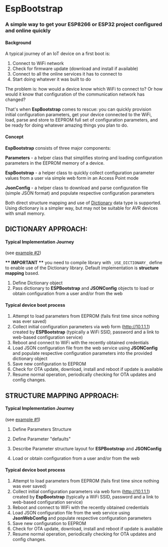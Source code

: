 # EspBootstrap

### A simple way to get your ESP8266 or ESP32 project configured and online quickly

#### Background

A typical journey of an IoT device on a first boot is:

1. Connect to WiFi network
2. Check for firmware update (download and install if available)
3. Connect to all the online services it has to connect to
4. Start doing whatever it was built to do

The problem is: how would a device know which WiFi to connect to? Or how would it know that configuration of the communication network has changed? 

That's when **EspBootstrap** comes to rescue: you can quickly provision initial configuration parameters, get your device connected to the WiFi, load, parse and store to EEPROM full set of configuration parameters, and be ready for doing whatever amazing things you plan to do.



#### **Concept**

**EspBootstrap** consists of three major components:

**Parameters** - a helper class that simplifies storing and loading configuration parameters in the EEPROM memory of a device. 

**EspBootstrap** - a helper class to quickly collect configuration parameter values from a user via simple web form in an Access Point mode

**JsonConfig** - a helper class to download and parse configuration file (simple JSON format) and populate respective configuration parameters 

Both direct structure mapping and use of [Dictionary](https://github.com/arkhipenko/Dictionary.git) data type is supported. Using dictionary is a simpler way, but may not be suitable for AVR devices with small memory. 



## DICTIONARY APPROACH:

#### Typical Implementation Journey

(see [example #2](https://github.com/arkhipenko/EspBootstrap/blob/master/examples/EBS_example02/EBS_example02.ino))

**\*\* IMPORTANT \*\*** you need to compile library with `_USE_DICTIONARY_` define to enable use of the Dictionary library. Default implementation is **structure mapping** based. 

1. Define Dictionary object 
2. Pass dictionary to **ESPBootstrap** and **JSONConfig** objects to load or obtain configuration from a user and/or from the web



#### Typical device boot process

1. Attempt to load parameters from EEPROM (fails first time since nothing was ever saved)
2. Collect initial configuration parameters via web form (http://10.1.1.1) created by **ESPBootstrap** (typically a WiFi SSID, password and a link to web-based configuration service)
3. Reboot and connect to WiFi with the recently obtained credentials
4. Load JSON configuration file from the web service using **JSONConfig** and populate respective configuration parameters into the provided dictionary object
5. Save new configuration to EEPROM
6. Check for OTA update, download, install and reboot if update is available
7. Resume normal operation, periodically checking for OTA updates and config changes.





## STRUCTURE MAPPING APPROACH: 

#### Typical Implementation Journey 

(see [example #1](https://github.com/arkhipenko/EspBootstrap/blob/master/examples/EBS_example01/EBS_example01.ino))

1. Define Parameters Structure

2. Define Parameter "defaults"

3. Describe Parameter structure layout for **ESPBootstrap** and **JSONConfig** 

4. Load or obtain configuration from a user and/or from the web

   

#### Typical device boot process

1. Attempt to load parameters from EEPROM (fails first time since nothing was ever saved)
2. Collect initial configuration parameters via web form (http://10.1.1.1) created by **EspBootstrap** (typically a WiFi SSID, password and a link to web-based configuration service)
3. Reboot and connect to WiFi with the recently obtained credentials
4. Load JSON configuration file from the web service using **JsonWebConfig** and populate respective configuration parameters
5. Save new configuration to EEPROM
6. Check for OTA update, download, install and reboot if update is available
7. Resume normal operation, periodically checking for OTA updates and config changes.







